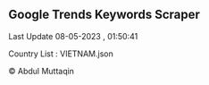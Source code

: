

## Google Trends Keywords Scraper 
 
Last Update 08-05-2023 , 01:50:41

Country List :
VIETNAM.json



© Abdul Muttaqin 
